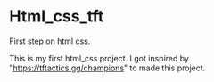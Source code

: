# Html_css_tft
First step on html css.

This is my first html_css project. I got inspired by "https://tftactics.gg/champions" to made this project.
